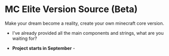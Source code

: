 # MC Elite Version Source (Beta)

Make your dream become a reality, create your own minecraft core version.

- I've already provided all the main components and strings, what are you waiting for?



- __Project starts in September__ - 

